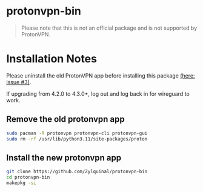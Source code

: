 # protonvpn-bin

> Please note that this is not an official package and is not supported by ProtonVPN.

# Installation Notes

Please uninstall the old ProtonVPN app before installing this package [(here: issue #3)](https://github.com/Zylquinal/protonvpn-bin/issues/3#issuecomment-1777776264).

If upgrading from 4.2.0 to 4.3.0+, log out and log back in for wireguard to work.

## Remove the old protonvpn app

```bash
sudo pacman -R protonvpn protonvpn-cli protonvpn-gui
sudo rm -rf /usr/lib/python3.11/site-packages/proton
```

## Install the new protonvpn app

```bash
git clone https://github.com/Zylquinal/protonvpn-bin
cd protonvpn-bin
makepkg -si
```

